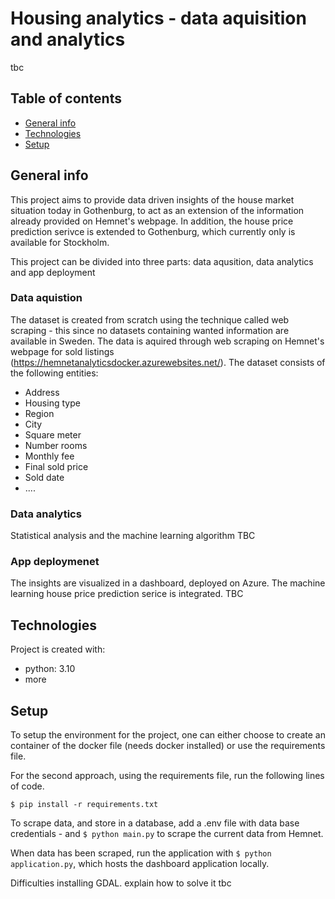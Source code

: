 # Housing analytics - data aquisition and analytics
tbc

## Table of contents
* [General info](#general-info)
* [Technologies](#technologies)
* [Setup](#setup)

## General info
This project aims to provide data driven insights of the house market situation today in Gothenburg, to act as an extension of the information already provided on Hemnet's webpage. In addition, the house price prediction serivce is extended to Gothenburg, which currently only is available for Stockholm. 

This project can be divided into three parts: data aqusition, data analytics and app deployment

### Data aquistion
The dataset is created from scratch using the technique called web scraping - this since no datasets containing wanted information are available in Sweden. The data is aquired through web scraping on Hemnet's webpage for sold listings (https://hemnetanalyticsdocker.azurewebsites.net/).
The dataset consists of the following entities: 
* Address
* Housing type
* Region
* City
* Square meter
* Number rooms
* Monthly fee
* Final sold price
* Sold date
* ....

### Data analytics
Statistical analysis and the machine learning algorithm TBC


### App deploymenet
The insights are visualized in a dashboard, deployed on Azure. The machine learning house price prediction serice is integrated.  TBC

## Technologies
Project is created with:
* python: 3.10
* more
	
## Setup

To setup the environment for the project, one can either choose to create an container of the docker file (needs docker installed) or use the requirements file. 

For the second approach, using the requirements file, run the following lines of code.
```
$ pip install -r requirements.txt
```

To scrape data, and store in a database, add a .env file with data base credentials - and ```$ python main.py``` to scrape the current data from Hemnet. 

When data has been scraped, run the application with ```$ python application.py```, which hosts the dashboard application locally. 

Difficulties installing GDAL. explain how to solve it tbc
